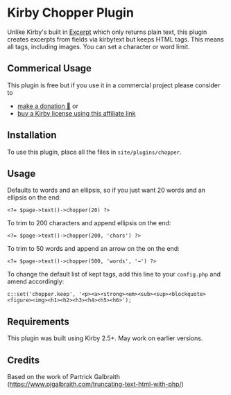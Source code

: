 # Kirby Chopper Plugin

Unlike Kirby's built in [Excerpt](https://getkirby.com/docs/cheatsheet/field-methods/excerpt) which only returns plain text, this plugin creates excerpts from fields via kirbytext but keeps HTML tags. This means all tags, including images. You can set a character or word limit.

## Commerical Usage

This plugin is free but if you use it in a commercial project please consider to
- [make a donation 🍻](https://paypal.me/hashandsalt?locale.x=en_GB) or
- [buy a Kirby license using this affiliate link](https://a.paddle.com/v2/click/1129/36141?link=1170)

## Installation

To use this plugin, place all the files in `site/plugins/chopper`.

## Usage

Defaults to words and an ellipsis, so if you just want 20 words and an ellipsis on the end:

```
<?= $page->text()->chopper(20) ?>
```

To trim to 200 characters and append ellipsis on the end:

```
<?= $page->text()->chopper(200, 'chars') ?>
```

To trim to 50 words and append an arrow on the on the end:

```
<?= $page->text()->chopper(500, 'words', '→') ?>
```

To change the default list of kept tags, add this line to your `config.php` and amend accordingly:

```
c::set('chopper.keep', '<p><a><strong><em><sub><sup><blockquote><figure><img><h1><h2><h3><h4><h5><h6>');
```

## Requirements

This plugin was built using Kirby 2.5+. May work on earlier versions.


## Credits
Based on the work of Partrick Galbraith (https://www.pjgalbraith.com/truncating-text-html-with-php/)
